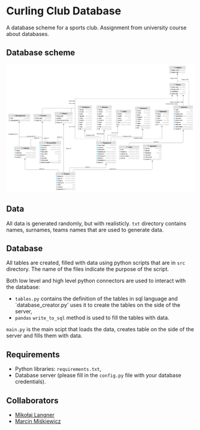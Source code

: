 # Curling Club Database

A database scheme for a sports club. Assignment from university course about databases.

## Database scheme

![](images/diagram.svg)

## Data 

All data is generated randomly, but with realisticly. 
`txt` directory contains names, surnames, teams names that are used to generate data.

## Database

All tables are created, filled with data using python scripts that are in `src` directory. The name of the files indicate the purpose of the script.

Both low level and high level python connectors are used to interact with the database:
* `tables.py` contains the definition of the tables in sql language and `database_creator.py' uses it to create the tables on the side of the server,
* `pandas` `write_to_sql` method is used to fill the tables with data.

`main.py` is the main scipt that loads the data, creates table on the side of the server and fills them with data.

## Requirements

* Python libraries: `requirements.txt`,
* Database server (please fill in the `config.py` file with your database credentials).


## Collaborators

- [Mikołaj Langner](https://github.com/MikolajLangner)
- [Marcin Miśkiewicz](https://github.com/MarcinBear)
